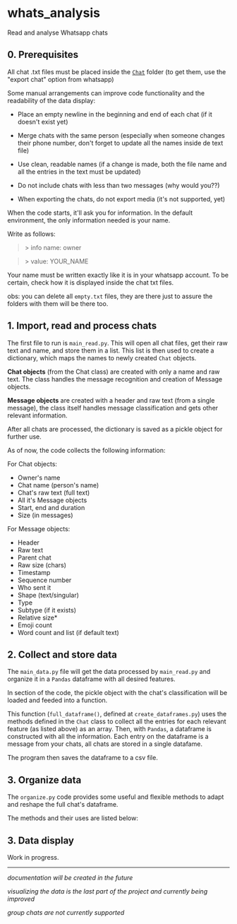 # whats_analysis
Read and analyse Whatsapp chats

## 0. Prerequisites

All chat .txt files must be placed inside the [`Chat`](../Chat/ "Chat folder") folder (to get them, use the "export chat" option from whatsapp)

Some manual arrangements can improve code functionality and the readability of the data display:
- Place an empty newline in the beginning and end of each chat (if it doesn't exist yet)
- Merge chats with the same person (especially when someone changes their phone number, don't forget to update all the names inside de text file)
- Use clean, readable names (if a change is made, both the file name and all the entries in the text must be updated)

- Do not include chats with less than two messages (why would you??)
- When exporting the chats, do not export media (it's not supported, yet)

When the code starts, it'll ask you for information. In the default environment, the only information needed is your name.

Write as follows:
>\> info name: owner

>\> value: YOUR_NAME

Your name must be written exactly like it is in your whatsapp account. To be certain, check how it is displayed inside the chat txt files.

obs: you can delete all `empty.txt` files, they are there just to assure the folders with them will be there too.

## 1. Import, read and process chats

The first file to run is `main_read.py`.
This will open all chat files, get their raw text and name, and store them in a list.
This list is then used to create a dictionary, which maps the names to newly created `Chat` objects.

**Chat objects** (from the Chat class) are created with only a name and raw text. The class handles the message recognition and creation of Message objects.

**Message objects** are created with a header and raw text (from a single message), the class itself handles message classification and gets other relevant information.

After all chats are processed, the dictionary is saved as a pickle object for further use.

As of now, the code collects the following information:

  For Chat objects:
  - Owner's name
  - Chat name (person's name)
  - Chat's raw text (full text)
  - All it's Message objects
  - Start, end and duration
  - Size (in messages)
  
  For Message objects:
  - Header
  - Raw text
  - Parent chat
  - Raw size (chars)
  - Timestamp
  - Sequence number
  - Who sent it
  - Shape (text/singular)
  - Type
  - Subtype (if it exists)
  - Relative size*
  - Emoji count
  - Word count and list (if default text)
  

## 2. Collect and store data

The `main_data.py` file will get the data processed by `main_read.py` and organize it in a `Pandas` dataframe with all desired features.

In section of the code, the pickle object with the chat's classification will be loaded and feeded into a function.

This function (`full_dataframe()`, defined at `create_dataframes.py`) uses the methods defined in the `Chat` class to collect all the entries for each relevant feature (as listed above) as an array. Then, with `Pandas`, a dataframe is constructed with all the information. Each entry on the dataframe is a message from your chats, all chats are stored in a single datafame.

The program then saves the dataframe to a csv file.


## 3. Organize data

The `organize.py` code provides some useful and flexible methods to adapt and reshape the full chat's dataframe.

The methods and their uses are listed below:



## 3. Data display

Work in progress.


______________________________________________________________________________

_documentation will be created in the future_

_visualizing the data is the last part of the project and currently being improved_

*group chats are not currently supported*

